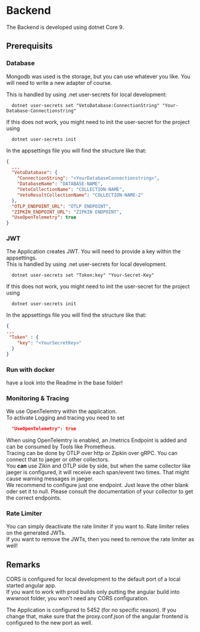 # Backend

The Backend is developed using dotnet Core 9.

## Prerequisits

### Database

Mongodb was used is the storage, but you can use whatever you like. You will need to write a new adapter of course.  

This is handled by using .net user-secrets for local development:
```CMD
  dotnet user-secrets set "VetoDatabase:ConnectionString" "Your-Database-Connectionstring"
```
If this does not work, you might need to init the user-secret for the project using

```CMD
  dotnet user-secrets init
```
In the appsettings file you will find the structure like that:

```JSON
{
  ...
  "VetoDatabase": {
    "ConnectionString": "<YourDatabaseConnectionstring>",
    "DatabaseName": "DATABASE-NAME",
    "VetoCollectionName": "COLLECTION-NAME",
    "VetoResultCollectionName": "COLLECTION-NAME-2"
  }, 
  "OTLP_ENDPOINT_URL": "OTLP ENDPOINT",
  "ZIPKIN_ENDPOINT_URL": "ZIPKIN ENDPOINT",
  "UseOpenTelemetry": true 
}
```
### JWT

The Application creates JWT. 
You will need to provide a key within the appsettings.  
This is handled by using .net user-secrets for local development.  

```CMD
  dotnet user-secrets set "Token:key" "Your-Secret-Key"
```
If this does not work, you might need to init the user-secret for the project using

```CMD
  dotnet user-secrets init
```
In the appsettings file you will find the structure like that:

```JSON
{
...
 "Token" : {
    "key": "<YourSecretKey>"
  }
}
```

### Run with docker

have a look into the Readme in the base folder!

### Monitoring & Tracing 

We use OpenTelemtry within the application.  
To activate Logging and tracing you need to set

```JSON
  "UseOpenTelemetry": true 
```

When using OpenTelemtry is enabled, an /metrics Endpoint is added and can be consumed by Tools like Prometheus.  
Tracing can be done by OTLP over http or Zipkin over gRPC. You can connect that to jaeger or other collectors.  
You __can__ use Zikin and OTLP side by side, but when the same collector like jaeger is configured, it will receive each span/event two times. That might cause warning messages in jaeger.  
We recommend to configure just one endpoint. Just leave the other blank oder set it to null. Please consult the documentation of your collector to get the correct endpoints.

### Rate Limiter

You can simply deactivate the rate limiter if you want to. Rate limiter relies on the generated JWTs.  
If you want to remove the JWTs, then you need to remove the rate limiter as well!

## Remarks

CORS is configured for local development to the default port of a local started angular app.  
If you want to work with prod builds only putting the angular build into wwwroot folder, you won't need any CORS configuration.

The Application is configured to 5452 (for no specific reason).
If you change that, make sure that the proxy.conf.json of the angular frontend is configured to the new port as well.